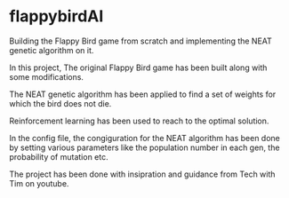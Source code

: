 # flappybirdAI
Building the Flappy Bird game from scratch and implementing the NEAT genetic algorithm on it.

In this project, The original Flappy Bird game has been built along with some modifications.

The NEAT genetic algorithm has been applied to find a set of weights for which the bird does not die. 

Reinforcement learning has been used to reach to the optimal solution.

In the config file, the congiguration for the NEAT algorithm has been done by setting various parameters like the population number in each gen, the probability of mutation etc.

The project has been done with insipration and guidance from Tech with Tim on youtube.

